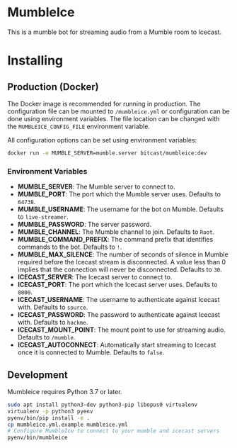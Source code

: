 # MumbleIce

This is a mumble bot for streaming audio from a Mumble room to Icecast.

# Installing

## Production (Docker)
The Docker image is recommended for running in production. The configuration
file can be mounted to `/mumbleice.yml` or configuration can be done using
environment variables. The file location can be changed with the
`MUMBLEICE_CONFIG_FILE` environment variable.

All configuration options can be set using environment variables:

```bash
docker run -e MUMBLE_SERVER=mumble.server bitcast/mumbleice:dev
```

### Environment Variables

* **MUMBLE_SERVER**: The Mumble server to connect to.
* **MUMBLE_PORT**: The port which the Mumble server uses. Defaults to `64738`.
* **MUMBLE_USERNAME**: The username for the bot on Mumble. Defaults to
  `live-streamer`.
* **MUMBLE_PASSWORD**: The server password.
* **MUMBLE_CHANNEL**: The Mumble channel to join. Defaults to `Root`.
* **MUMBLE_COMMAND_PREFIX**: The command prefix that identifies commands to the
  bot. Defaults to `!`.
* **MUMBLE_MAX_SILENCE**: The number of seconds of silence in Mumble required
  before the Icecast stream is disconnected. A value less than 0 implies that
  the connection will never be disconnected. Defaults to `30`.
* **ICECAST_SERVER**: The Icecast server to connect to.
* **ICECAST_PORT**: The port which the Icecast server uses. Defaults to `8000`.
* **ICECAST_USERNAME**: The username to authenticate against Icecast with.
  Defaults to `source`.
* **ICECAST_PASSWORD**: The password to authenticate against Icecast with.
  Defaults to `hackme`.
* **ICECAST_MOUNT_POINT**: The mount point to use for streaming audio. Defaults
  to `/mumble`.
* **ICECAST_AUTOCONNECT**: Automatically start streaming to Icecast once it is
  connected to Mumble. Defaults to `false`.

## Development

Mumbleice requires Python 3.7 or later.

```bash
sudo apt install python3-dev python3-pip libopus0 virtualenv
virtualenv -p python3 pyenv
pyenv/bin/pip install -e .
cp mumbleice.yml.example mumbleice.yml
# Configure MumbleIce to connect to your mumble and icecast servers
pyenv/bin/mumbleice
```
